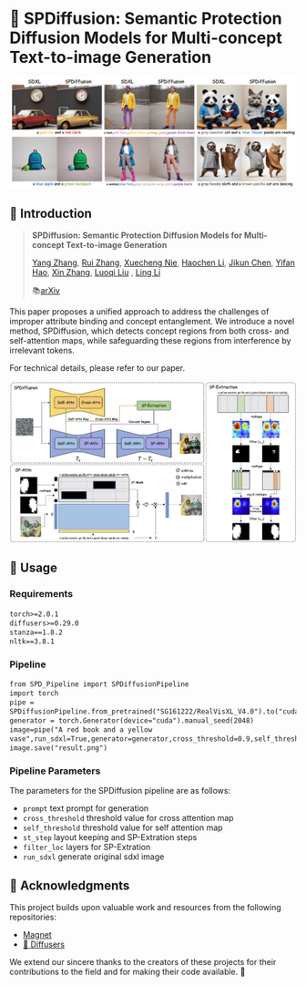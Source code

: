 # 🌟 SPDiffusion: Semantic Protection Diffusion Models for Multi-concept Text-to-image Generation

![main image](./assets/main.png "SPDiffusion")
## 📑 Introduction

> **SPDiffusion: Semantic Protection Diffusion Models for Multi-concept Text-to-image Generation**
>
> [Yang Zhang](https://github.com/zy1xxx), [Rui Zhang](https://www.ict.ac.cn/sourcedb/cn/jssrck/202111/t20211108_6246309.html), [Xuecheng Nie](https://niexc.github.io/), [Haochen Li](https://github.com/Therock90421), [Jikun Chen](), [Yifan Hao](), [Xin Zhang](), [Luoqi Liu]() , [Ling Li]()
>
> 📚[arXiv](https://arxiv.org/abs/2409.01327)

This paper proposes a unified approach to address the challenges of improper attribute binding and concept entanglement. We introduce a novel method, SPDiffusion, which detects concept regions from both cross- and self-attention maps, while safeguarding these regions from interference by irrelevant tokens.

For technical details, please refer to our paper.

![method image](./assets/method.png "Method")

## 🚀 Usage

### Requirements
```
torch>=2.0.1
diffusers>=0.29.0
stanza==1.8.2
nltk==3.8.1
```

### Pipeline
```
from SPD_Pipeline import SPDiffusionPipeline
import torch
pipe = SPDiffusionPipeline.from_pretrained("SG161222/RealVisXL_V4.0").to("cuda")
generator = torch.Generator(device="cuda").manual_seed(2048)
image=pipe("A red book and a yellow vase",run_sdxl=True,generator=generator,cross_threshold=0.9,self_threshold=0.1).images[0]
image.save("result.png")
```

### Pipeline Parameters
The parameters for the SPDiffusion pipeline are as follows:
- ``prompt`` text prompt for generation
- ``cross_threshold`` threshold value for cross attention map
- ``self_threshold`` threshold value for self attention map
- ``st_step`` layout keeping and SP-Extration steps
- ``filter_loc`` layers for SP-Extration 
- ``run_sdxl`` generate original sdxl image

## 🙏 Acknowledgments

This project builds upon valuable work and resources from the following repositories:

- [Magnet](https://github.com/I2-Multimedia-Lab/Magnet) 
- [🤗 Diffusers](https://github.com/huggingface/diffusers) 

We extend our sincere thanks to the creators of these projects for their contributions to the field and for making their code available. 🙌


